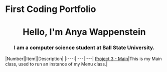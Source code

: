 # First Coding Portfolio
<h1 align="center"> Hello, I'm Anya Wappenstein</h1>
<h3 align="center"> I am a computer science student at Ball State University.</h3>

|Number||Item||Description|
|:---:| ---| ---|
[Project 3 - Main](https://github.com/AnyaWapp/CS121Portfolio/blob/f99a6aef2bbb5bc085e4c2b66017fdbceeca8dc6/src/Main.java)|This is my Main class, used to run an instance of my Menu class.|
